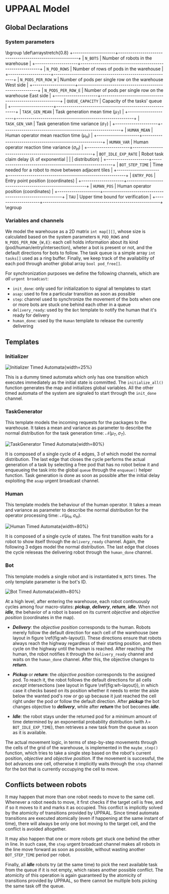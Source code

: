 UPPAAL Model
============

Global Declarations
-------------------

### System parameters

\bgroup
\def\arraystretch{0.8}
+---------------------+----------------------------------------------------------+
| `N_BOTS`            | Number of robots in the warehouse                        |
+---------------------+----------------------------------------------------------+
| `N_POD_ROWS`        | Number of rows of pods in the warehouse                  |
+---------------------+----------------------------------------------------------+
| `N_PODS_PER_ROW_W`  | Number of pods per single row on the warehouse West side |
+---------------------+----------------------------------------------------------+
| `N_PODS_PER_ROW_E`  | Number of pods per single row on the warehouse East side |
+---------------------+----------------------------------------------------------+
| `QUEUE_CAPACITY`    | Capacity of the tasks' queue                             |
+---------------------+----------------------------------------------------------+
| `TASK_GEN_MEAN`     | Task generation mean time ($\mu_T$)                      |
+---------------------+----------------------------------------------------------+
| `TASK_GEN_VAR`      | Task generation time variance ($\sigma_T$)               |
+---------------------+----------------------------------------------------------+
| `HUMAN_MEAN`        | Human operator mean reaction time ($\mu_H$)              |
+---------------------+----------------------------------------------------------+
| `HUMAN_VAR`         | Human operator reaction time variance ($\sigma_H$)       |
+---------------------+----------------------------------------------------------+
| `BOT_IDLE_EXP_RATE` | Robot task claim delay ($\lambda$ of exponential         |
|                     | distribution)                                            |
+---------------------+----------------------------------------------------------+
| `BOT_STEP_TIME`     | Time needed for a robot to move between adjacent tiles   |
+---------------------+----------------------------------------------------------+
| `ENTRY_POS`         | Entry point position (coordinates)                       |
+---------------------+----------------------------------------------------------+
| `HUMAN_POS`         | Human operator position (coordinates)                    |
+---------------------+----------------------------------------------------------+
| `TAU`               | Upper time bound for verification                        |
+---------------------+----------------------------------------------------------+
\egroup

### Variables and channels

We model the warehouse as a 2D matrix `int map[][]`, whose size is calculated
based on the system parameters `N_POD_ROWS` and `N_PODS_PER_ROW_{W,E}`: each
cell holds information about its kind (pod/human/entry/intersection), wheter a
bot is present or not, and the default directions for bots to follow. The task
queue is a simple array `int tasks[]` used as a ring buffer. Finally, we keep
track of the availability of each pod through another global array
`bool pod_free[]`.

For synchronization purposes we define the following channels, which are *all*
`urgent broadcast`:

- `init_done`: only used for initialization to signal all templates to start
- `asap`: used to fire a particular transition as soon as possible
- `step`: channel used to synchronize the movement of the bots when one or more
  bots are stuck one behind each other in a queue
- `delivery_ready`: used by the `Bot` template to notify the human that it's
  ready for delivery
- `human_done`: used by the `Human` template to release the currently delivering

Templates
---------

### Initializer

![Initializer Timed Automata](assets/ta_initializer.png){width=25%}

This is a dummy timed automata which only has one transition which executes
immediately as the initial state is committed. The `initialize_all()` function
generates the map and initializes global variables. All the other timed automata
of the system are signaled to start through the `init_done` channel.

### TaskGenerator

This template models the incoming requests for the packages to the warehouse. It
takes a mean and variance as parameter to describe the normal distribution for
the task generation time: $\mathcal{N}(\mu_T, \sigma_T)$.

![TaskGenerator Timed Automata](assets/ta_taskgenerator.png){width=80%}

It is composed of a single cycle of 4 edges, 3 of which model the normal
distribution. The last edge that closes the cycle performs the actual generation
of a task by selecting a free pod that has no robot below it and enqueueing the
task into the global `queue` through the `enqueue()` helper function. Task
generation is done as soon as possible after the initial delay exploiting the
`asap` urgent broadcast channel.

### Human

This template models the behaviour of the human operator. It takes a mean and
variance as parameter to describe the normal distribution for the operator
processing time: $\mathcal{N}(\mu_H, \sigma_H)$.

![Human Timed Automata](assets/ta_human.png){width=80%}

It is composed of a single cycle of states. The first transition waits for a
robot to show itself through the `delivery_ready` channel. Again, the following
3 edges model the normal distribution. The last edge that closes the cycle
releseas the delivering robot through the `human_done` channel.

### Bot

This template models a single robot and is instantiated `N_BOTS` times. The only
template parameter is the bot's ID.

![Bot Timed Automata](assets/ta_bot.png){width=80%}

At a high level, after entering the warehouse, each robot continuously cycles
among four macro-states: ***pickup***, ***delivery***, ***return***, ***idle***.
When not ***idle***, the behavior of a robot is based on its current *objective*
and *objective position* (coordinates in the map).

- ***Delivery***: the *objective position* corresponds to the human. Robots
   merely follow the default direction for each cell of the warehouse (see
   layout in figure \ref{fig:wh-layout}). These directions ensure that robots
   always reach the highway regardless of their starting position, and then
   cycle on the highway until the human is reached. After reaching the human,
   the robot notifies it through the `delivery_ready` channel and waits on the
   `human_done` channel. After this, the objective changes to ***return***.

- ***Pickup*** or ***return***: the *objective position* corresponds to the
   assigned pod. To reach it, the robot follows the default directions for all
   cells *except* intersections (see layout in figure \ref{fig:wh-layout}), in
   which case it checks based on its position whether it needs to enter the
   aisle below the wanted pod's row *or* go up because it just reached the cell
   right under the pod *or* follow the default direction. After ***pickup*** the
   bot changes objective to ***delivery***, while after ***return*** the bot
   becomes ***idle***.

- ***Idle***: the robot stays under the returned pod for a minimum amount of
  time determined by an exponential probability distribution (with $\lambda =$
  `BOT_IDLE_EXP_TIME`), then retrieves a new task from the queue as soon as
  it is available.

The actual movement logic, in terms of step-by-step movements through the cells
of the grid of the warehouse, is implemented in the `maybe_step()` function,
which tries to take a single step based on the robot's current position,
*objective* and *objective position*. If the movement is successful, the bot
advances one cell, otherwise it implicitly waits through the `step` channel for
the bot that is currently occupying the cell to move.

## Conflicts between robots

It may happen that more than one robot needs to move to the same cell. Whenever
a robot needs to move, it first checks if the target cell is free, and if so it
moves to it and marks it as occupied. This conflict is implicitly solved by the
atomicity of transitions provided by UPPAAL. Since timed automata transitions
are executed atomically (even if happening at the same instant of time), there
will always be only one bot moving to the target cell, and the conflict is
avoided altogether.

It may also happen that one or more robots get stuck one behind the other in
line. In such case, the `step` urgent broadcast channel makes all robots in the
line move forward as soon as possible, without wasting another `BOT_STEP_TIME`
period per robot.

Finally, all ***idle*** robots try (at the same time) to pick the next available
task from the queue if it is not empty, which raises another possible conflict.
The atomicity of this operation is again guaranteed by the atomicity of
transitions provided by UPPAAL, so there cannot be multiple bots picking the
same task off the queue.
